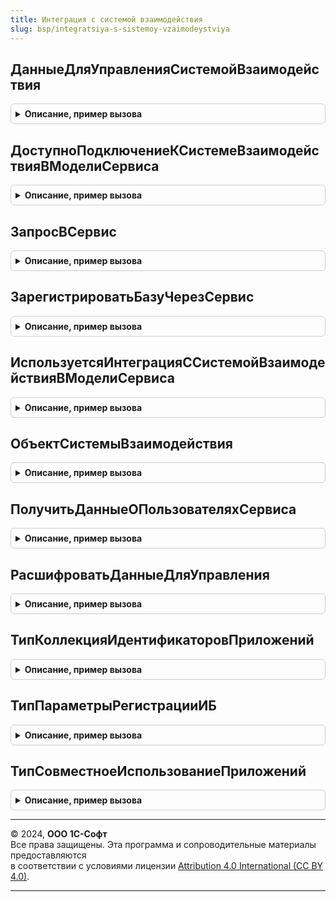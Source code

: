 ```yaml
---
title: Интеграция с системой взаимодействия
slug: bsp/integratsiya-s-sistemoy-vzaimodeystviya
---
```



## ДанныеДляУправленияСистемойВзаимодействия
<details style="margin: 1em 0; padding: 0.5em; border: 1px solid #ccc; border-radius: 6px;">

<summary style="font-weight: bold; cursor: pointer;">Описание, пример вызова</summary>

```bsl

// Данные для управления системой взаимодействия.
//
// Возвращаемое значение:
//  Строка
Функция ДанныеДляУправленияСистемойВзаимодействия() Экспорт
```

Пример вызова
```bsl
Результат = ИнтеграцияССистемойВзаимодействия.ДанныеДляУправленияСистемойВзаимодействия() 
```
</details>

## ДоступноПодключениеКСистемеВзаимодействияВМоделиСервиса
<details style="margin: 1em 0; padding: 0.5em; border: 1px solid #ccc; border-radius: 6px;">

<summary style="font-weight: bold; cursor: pointer;">Описание, пример вызова</summary>

```bsl

// Доступно подключение к системе взаимодействия в модели сервиса.
//
// Возвращаемое значение:
//  Булево - Ложь
Функция ДоступноПодключениеКСистемеВзаимодействияВМоделиСервиса() Экспорт
```

Пример вызова
```bsl
Результат = ИнтеграцияССистемойВзаимодействия.ДоступноПодключениеКСистемеВзаимодействияВМоделиСервиса() 
```
</details>

## ЗапросВСервис
<details style="margin: 1em 0; padding: 0.5em; border: 1px solid #ccc; border-radius: 6px;">

<summary style="font-weight: bold; cursor: pointer;">Описание, пример вызова</summary>

```bsl

// Возвращает результат запроса к HTTP-сервису для управления системой взаимодействия
//
// Параметры:
//  АдресПубликацииСервисаУправления - Строка
//  КодУправления					 - Строка
//  ИмяМетода						 - Строка
//  ПараметрыЗапроса				 - Структура
//
// Возвращаемое значение:
//  Структура - результат запроса в сервис с полями:
//		* Успешно - Булево
//		* ТекстСообщения - Строка
//		* ДанныеРезультата - Структура
//
Функция ЗапросВСервис(АдресПубликацииСервисаУправления, КодУправления, ИмяМетода, ПараметрыЗапроса = Неопределено) Экспорт
```

Пример вызова
```bsl
Результат = ИнтеграцияССистемойВзаимодействия.ЗапросВСервис(АдресПубликацииСервисаУправления, КодУправления, ИмяМетода, ПараметрыЗапроса);
```
</details>

## ЗарегистрироватьБазуЧерезСервис
<details style="margin: 1em 0; padding: 0.5em; border: 1px solid #ccc; border-radius: 6px;">

<summary style="font-weight: bold; cursor: pointer;">Описание, пример вызова</summary>

```bsl

// Зарегистрировать базу через сервис
//
// Параметры:
//  АдресПубликацииСервисаУправления - Строка
//  КодУправления - Строка
//  ИмяБазы - Строка
//
// Возвращаемое значение: см. ЗапросВСервис
Функция ЗарегистрироватьБазуЧерезСервис(АдресПубликацииСервисаУправления, КодУправления, ИмяБазы) Экспорт
```

Пример вызова
```bsl
Результат = ИнтеграцияССистемойВзаимодействия.ЗарегистрироватьБазуЧерезСервис(АдресПубликацииСервисаУправления, КодУправления, ИмяБазы) 
```
</details>

## ИспользуетсяИнтеграцияССистемойВзаимодействияВМоделиСервиса
<details style="margin: 1em 0; padding: 0.5em; border: 1px solid #ccc; border-radius: 6px;">

<summary style="font-weight: bold; cursor: pointer;">Описание, пример вызова</summary>

```bsl

// Используется интеграция с системой взаимодействия в модели сервиса.
//
// Возвращаемое значение:
//  Булево
Функция ИспользуетсяИнтеграцияССистемойВзаимодействияВМоделиСервиса() Экспорт
```

Пример вызова
```bsl
Результат = ИнтеграцияССистемойВзаимодействия.ИспользуетсяИнтеграцияССистемойВзаимодействияВМоделиСервиса() 
```
</details>

## ОбъектСистемыВзаимодействия
<details style="margin: 1em 0; padding: 0.5em; border: 1px solid #ccc; border-radius: 6px;">

<summary style="font-weight: bold; cursor: pointer;">Описание, пример вызова</summary>

```bsl

// Объект системы взаимодействия.
//
// Возвращаемое значение:
//  МенеджерСистемыВзаимодействия
Функция ОбъектСистемыВзаимодействия() Экспорт
```

Пример вызова
```bsl
Результат = ИнтеграцияССистемойВзаимодействия.ОбъектСистемыВзаимодействия() 
```
</details>

## ПолучитьДанныеОПользователяхСервиса
<details style="margin: 1em 0; padding: 0.5em; border: 1px solid #ccc; border-radius: 6px;">

<summary style="font-weight: bold; cursor: pointer;">Описание, пример вызова</summary>

```bsl

// Получить данные о пользователях сервиса.
//
// Параметры:
//  АдресПубликацииСервисаУправления - Строка
//  КодУправления - Строка
//
// Возвращаемое значение: см. ЗапросВСервис
//
Функция ПолучитьДанныеОПользователяхСервиса(АдресПубликацииСервисаУправления, КодУправления) Экспорт
```

Пример вызова
```bsl
Результат = ИнтеграцияССистемойВзаимодействия.ПолучитьДанныеОПользователяхСервиса(АдресПубликацииСервисаУправления, КодУправления) 
```
</details>

## РасшифроватьДанныеДляУправления
<details style="margin: 1em 0; padding: 0.5em; border: 1px solid #ccc; border-radius: 6px;">

<summary style="font-weight: bold; cursor: pointer;">Описание, пример вызова</summary>

```bsl

// Возвращает расшифрованные данные, предназначенные для управления системой взаимодействия через HTTP-сервис.
//
// Параметры:
//  ДанныеДляУправления - Строка - зашифрованные данные
//
// Возвращаемое значение:
//  Структура - результат расшифровки с полями:
//	* ТекстСообщения - Строка - сообщение, сформированное при расшифровке
//	* Расшифровано - Булево - признак успешной расшифровки
//	* Данные - Структура - расшифрованные данные:
//	  ** АдресПубликацииСервисаУправления - Строка
//	  ** КодУправления - Строка
//
Функция РасшифроватьДанныеДляУправления(ДанныеДляУправления) Экспорт
```

Пример вызова
```bsl
Результат = ИнтеграцияССистемойВзаимодействия.РасшифроватьДанныеДляУправления(ДанныеДляУправления) 
```
</details>

## ТипКоллекцияИдентификаторовПриложений
<details style="margin: 1em 0; padding: 0.5em; border: 1px solid #ccc; border-radius: 6px;">

<summary style="font-weight: bold; cursor: pointer;">Описание, пример вызова</summary>

```bsl

// Тип коллекция идентификаторов приложений.
//
// Возвращаемое значение:
//  Тип - Тип
Функция ТипКоллекцияИдентификаторовПриложений() Экспорт
```

Пример вызова
```bsl
Результат = ИнтеграцияССистемойВзаимодействия.ТипКоллекцияИдентификаторовПриложений() 
```
</details>

## ТипПараметрыРегистрацииИБ
<details style="margin: 1em 0; padding: 0.5em; border: 1px solid #ccc; border-radius: 6px;">

<summary style="font-weight: bold; cursor: pointer;">Описание, пример вызова</summary>

```bsl

// Тип параметры регистрации ИБ.
//
// Возвращаемое значение:
//  Тип - Тип
Функция ТипПараметрыРегистрацииИБ() Экспорт
```

Пример вызова
```bsl
Результат = ИнтеграцияССистемойВзаимодействия.ТипПараметрыРегистрацииИБ() 
```
</details>

## ТипСовместноеИспользованиеПриложений
<details style="margin: 1em 0; padding: 0.5em; border: 1px solid #ccc; border-radius: 6px;">

<summary style="font-weight: bold; cursor: pointer;">Описание, пример вызова</summary>

```bsl

// Тип совместное использование приложений.
//
// Возвращаемое значение:
//  Тип - Тип
Функция ТипСовместноеИспользованиеПриложений() Экспорт
```

Пример вызова
```bsl
Результат = ИнтеграцияССистемойВзаимодействия.ТипСовместноеИспользованиеПриложений() 
```
</details>

---

© 2024, **ООО 1С-Софт**  
Все права защищены. Эта программа и сопроводительные материалы предоставляются  
в соответствии с условиями лицензии [Attribution 4.0 International (CC BY 4.0)](https://creativecommons.org/licenses/by/4.0/legalcode).

---

